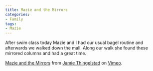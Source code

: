 ```yaml
---
title: Mazie and the Mirrors
categories:
- Family
tags:
- Mazie
---
```


After swim class today Mazie and I had our usual bagel routine and afterwards we walked down the mall. Along our walk she found these mirrored columns and had a great time.

  
[Mazie and the Mirrors](http://www.vimeo.com/658026/l:embed_658026) from [Jamie Thingelstad](http://www.vimeo.com/thingles/l:embed_658026) on [Vimeo](http://vimeo.com/l:embed_658026).

